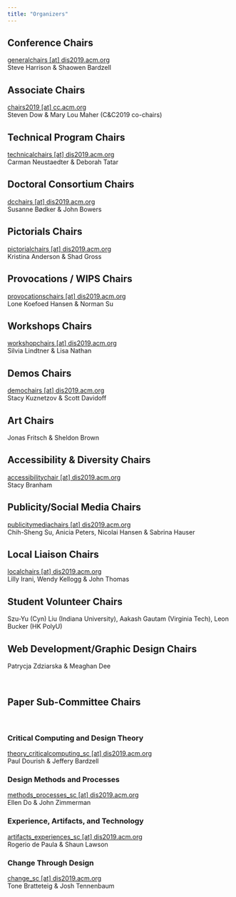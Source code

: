 ```yaml
---
title: "Organizers"
---
```


## Conference Chairs
[generalchairs [at] dis2019.acm.org](mailto:generalchairs@dis2019.acm.org)  
Steve Harrison & Shaowen Bardzell

## Associate Chairs
[chairs2019 [at] cc.acm.org](mailto:chairs2019@cc.acm.org) </br>
Steven Dow & Mary Lou Maher (C&C2019 co-chairs)

## Technical Program Chairs
[technicalchairs [at] dis2019.acm.org](mailto:technicalchairs@dis2019.acm.org)  
Carman Neustaedter & Deborah Tatar

## Doctoral Consortium Chairs
[dcchairs [at] dis2019.acm.org](mailto:dcchairs@dis2019.acm.org)  
Susanne Bødker & John Bowers

## Pictorials Chairs
[pictorialchairs [at] dis2019.acm.org](mailto:pictorialchairs@dis2019.acm.org)  
Kristina Anderson & Shad Gross

## Provocations / WIPS Chairs
[provocationschairs [at] dis2019.acm.org](mailto:provocationschairs@dis2019.acm.org)  
Lone Koefoed Hansen & Norman Su

## Workshops Chairs
[workshopchairs [at] dis2019.acm.org](mailto:workshopchairs@dis2019.acm.org)  
Silvia Lindtner & Lisa Nathan

## Demos Chairs
[demochairs [at] dis2019.acm.org](mailto:demochairs@dis2019.acm.org)  
Stacy Kuznetzov & Scott Davidoff

## Art Chairs
Jonas Fritsch & Sheldon Brown 

## Accessibility & Diversity Chairs
[accessibilitychair [at] dis2019.acm.org](mailto:accessibilitychair@dis2019.acm.org)  
Stacy Branham

## Publicity/Social Media Chairs
[publicitymediachairs [at] dis2019.acm.org](mailto:publicitymediachairs@dis2019.acm.org)  
Chih-Sheng Su, Anicia Peters, Nicolai Hansen & Sabrina Hauser

## Local Liaison Chairs
[localchairs [at] dis2019.acm.org](mailto:localchairs@dis2019.acm.org)  
Lilly Irani, Wendy Kellogg & John Thomas

## Student Volunteer Chairs 
Szu-Yu (Cyn) Liu (Indiana University), Aakash Gautam (Virginia Tech), Leon Bucker (HK PolyU)

## Web Development/Graphic Design Chairs
Patrycja Zdziarska & Meaghan Dee 

<br>

## Paper Sub-Committee Chairs
<br>

### Critical Computing and Design Theory
[theory_criticalcomputing_sc [at] dis2019.acm.org](mailto:theory_criticalcomputing_sc@dis2019.acm.org)  
Paul Dourish & Jeffery Bardzell

### Design Methods and Processes
[methods_processes_sc [at] dis2019.acm.org](mailto:methods_processes_sc@dis2019.acm.org)  
Ellen Do & John Zimmerman

### Experience, Artifacts, and Technology
[artifacts_experiences_sc [at] dis2019.acm.org](mailto:artifacts_experiences_sc@dis2019.acm.org)  
Rogerio de Paula & Shaun Lawson

### Change Through Design
[change_sc [at] dis2019.acm.org](mailto:change_sc@dis2019.acm.org)  
Tone Bratteteig & Josh Tennenbaum
